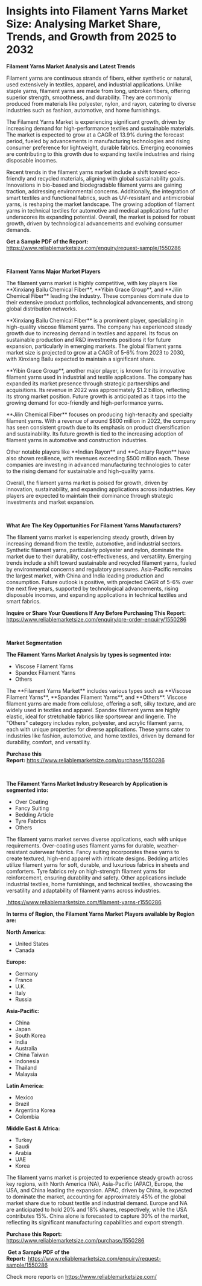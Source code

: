 <p><h1>Insights into Filament Yarns Market Size: Analysing Market Share, Trends, and Growth from 2025 to 2032</h1></p><p><strong>Filament Yarns Market Analysis and Latest Trends</strong></p>
<p><p>Filament yarns are continuous strands of fibers, either synthetic or natural, used extensively in textiles, apparel, and industrial applications. Unlike staple yarns, filament yarns are made from long, unbroken fibers, offering superior strength, smoothness, and durability. They are commonly produced from materials like polyester, nylon, and rayon, catering to diverse industries such as fashion, automotive, and home furnishings.</p><p>The Filament Yarns Market is experiencing significant growth, driven by increasing demand for high-performance textiles and sustainable materials. The market is expected to grow at a CAGR of 13.9% during the forecast period, fueled by advancements in manufacturing technologies and rising consumer preference for lightweight, durable fabrics. Emerging economies are contributing to this growth due to expanding textile industries and rising disposable incomes.</p><p>Recent trends in the filament yarns market include a shift toward eco-friendly and recycled materials, aligning with global sustainability goals. Innovations in bio-based and biodegradable filament yarns are gaining traction, addressing environmental concerns. Additionally, the integration of smart textiles and functional fabrics, such as UV-resistant and antimicrobial yarns, is reshaping the market landscape. The growing adoption of filament yarns in technical textiles for automotive and medical applications further underscores its expanding potential. Overall, the market is poised for robust growth, driven by technological advancements and evolving consumer demands.</p></p>
<p><strong>Get a Sample PDF of the Report:&nbsp;</strong> <a href="https://www.reliablemarketsize.com/enquiry/request-sample/1550286?utm_campaign=1939&utm_medium=2&utm_source=Github&utm_content=ia&utm_term=29012025&utm_id=filament-yarns">https://www.reliablemarketsize.com/enquiry/request-sample/1550286</a></p>
<p>&nbsp;</p>
<p><strong>Filament Yarns Major Market Players</strong></p>
<p><p>The filament yarns market is highly competitive, with key players like **Xinxiang Bailu Chemical Fiber**, **Yibin Grace Group**, and **Jilin Chemical Fiber** leading the industry. These companies dominate due to their extensive product portfolios, technological advancements, and strong global distribution networks.</p><p>**Xinxiang Bailu Chemical Fiber** is a prominent player, specializing in high-quality viscose filament yarns. The company has experienced steady growth due to increasing demand in textiles and apparel. Its focus on sustainable production and R&D investments positions it for future expansion, particularly in emerging markets. The global filament yarns market size is projected to grow at a CAGR of 5-6% from 2023 to 2030, with Xinxiang Bailu expected to maintain a significant share.</p><p>**Yibin Grace Group**, another major player, is known for its innovative filament yarns used in industrial and textile applications. The company has expanded its market presence through strategic partnerships and acquisitions. Its revenue in 2022 was approximately $1.2 billion, reflecting its strong market position. Future growth is anticipated as it taps into the growing demand for eco-friendly and high-performance yarns.</p><p>**Jilin Chemical Fiber** focuses on producing high-tenacity and specialty filament yarns. With a revenue of around $800 million in 2022, the company has seen consistent growth due to its emphasis on product diversification and sustainability. Its future growth is tied to the increasing adoption of filament yarns in automotive and construction industries.</p><p>Other notable players like **Indian Rayon** and **Century Rayon** have also shown resilience, with revenues exceeding $500 million each. These companies are investing in advanced manufacturing technologies to cater to the rising demand for sustainable and high-quality yarns.</p><p>Overall, the filament yarns market is poised for growth, driven by innovation, sustainability, and expanding applications across industries. Key players are expected to maintain their dominance through strategic investments and market expansion.</p></p>
<p>&nbsp;</p>
<p><strong>What Are The Key Opportunities For Filament Yarns Manufacturers?</strong></p>
<p><p>The filament yarns market is experiencing steady growth, driven by increasing demand from the textile, automotive, and industrial sectors. Synthetic filament yarns, particularly polyester and nylon, dominate the market due to their durability, cost-effectiveness, and versatility. Emerging trends include a shift toward sustainable and recycled filament yarns, fueled by environmental concerns and regulatory pressures. Asia-Pacific remains the largest market, with China and India leading production and consumption. Future outlook is positive, with projected CAGR of 5-6% over the next five years, supported by technological advancements, rising disposable incomes, and expanding applications in technical textiles and smart fabrics.</p></p>
<p><strong>Inquire or Share Your Questions If Any Before Purchasing This Report:</strong> <a href="https://www.reliablemarketsize.com/enquiry/pre-order-enquiry/1550286?utm_campaign=1939&utm_medium=2&utm_source=Github&utm_content=ia&utm_term=29012025&utm_id=filament-yarns">https://www.reliablemarketsize.com/enquiry/pre-order-enquiry/1550286</a></p>
<p>&nbsp;</p>
<p><strong>Market Segmentation</strong></p>
<p><strong>The Filament Yarns Market Analysis by types is segmented into:</strong></p>
<p><ul><li>Viscose Filament Yarns</li><li>Spandex Filament Yarns</li><li>Others</li></ul></p>
<p><p>The **Filament Yarns Market** includes various types such as **Viscose Filament Yarns**, **Spandex Filament Yarns**, and **Others**. Viscose filament yarns are made from cellulose, offering a soft, silky texture, and are widely used in textiles and apparel. Spandex filament yarns are highly elastic, ideal for stretchable fabrics like sportswear and lingerie. The "Others" category includes nylon, polyester, and acrylic filament yarns, each with unique properties for diverse applications. These yarns cater to industries like fashion, automotive, and home textiles, driven by demand for durability, comfort, and versatility.</p></p>
<p><strong>Purchase this Report:&nbsp;</strong><a href="https://www.reliablemarketsize.com/purchase/1550286?utm_campaign=1939&utm_medium=2&utm_source=Github&utm_content=ia&utm_term=29012025&utm_id=filament-yarns">https://www.reliablemarketsize.com/purchase/1550286</a></p>
<p>&nbsp;</p>
<p><strong>The Filament Yarns Market Industry Research by Application is segmented into:</strong></p>
<p><ul><li>Over Coating</li><li>Fancy Suiting</li><li>Bedding Article</li><li>Tyre Fabrics</li><li>Others</li></ul></p>
<p><p>The filament yarns market serves diverse applications, each with unique requirements. Over-coating uses filament yarns for durable, weather-resistant outerwear fabrics. Fancy suiting incorporates these yarns to create textured, high-end apparel with intricate designs. Bedding articles utilize filament yarns for soft, durable, and luxurious fabrics in sheets and comforters. Tyre fabrics rely on high-strength filament yarns for reinforcement, ensuring durability and safety. Other applications include industrial textiles, home furnishings, and technical textiles, showcasing the versatility and adaptability of filament yarns across industries.</p></p>
<p><a href="https://www.reliablemarketsize.com/filament-yarns-r1550286?utm_campaign=1939&utm_medium=2&utm_source=Github&utm_content=ia&utm_term=29012025&utm_id=filament-yarns">&nbsp;https://www.reliablemarketsize.com/filament-yarns-r1550286</a></p>
<p><strong>In terms of Region, the Filament Yarns Market Players available by Region are:</strong></p>
<p>
    <p> <strong> North America: </strong>
        <ul>
            <li>United States</li>
            <li>Canada</li>
        </ul>
        </p> 
    <p> <strong> Europe: </strong>
        <ul>
            <li>Germany</li>
            <li>France</li>
            <li>U.K.</li>
            <li>Italy</li>
            <li>Russia</li>
        </ul>
        </p> 
    <p> <strong> Asia-Pacific: </strong>
        <ul>
            <li>China</li>
            <li>Japan</li>
            <li>South Korea</li>
            <li>India</li>
            <li>Australia</li>
            <li>China Taiwan</li>
            <li>Indonesia</li>
            <li>Thailand</li>
            <li>Malaysia</li>
        </ul>
        </p> 
    <p> <strong> Latin America: </strong>
        <ul>
            <li>Mexico</li>
            <li>Brazil</li>
            <li>Argentina Korea</li>
            <li>Colombia</li>
        </ul>
        </p> 
    <p> <strong> Middle East & Africa: </strong>
        <ul>
            <li>Turkey</li>
            <li>Saudi</li>
            <li>Arabia</li>
            <li>UAE</li>
            <li>Korea</li>
        </ul>
    </p>
    </p>
<p><p>The filament yarns market is projected to experience steady growth across key regions, with North America (NA), Asia-Pacific (APAC), Europe, the USA, and China leading the expansion. APAC, driven by China, is expected to dominate the market, accounting for approximately 45% of the global market share due to robust textile and industrial demand. Europe and NA are anticipated to hold 20% and 18% shares, respectively, while the USA contributes 15%. China alone is forecasted to capture 30% of the market, reflecting its significant manufacturing capabilities and export strength.</p></p>
<p><strong>Purchase this Report: </strong><a href="https://www.reliablemarketsize.com/purchase/1550286?utm_campaign=1939&utm_medium=2&utm_source=Github&utm_content=ia&utm_term=29012025&utm_id=filament-yarns">https://www.reliablemarketsize.com/purchase/1550286</a></p>
<p>&nbsp;<strong>Get a Sample PDF of the Report:&nbsp;&nbsp;</strong><a href="https://www.reliablemarketsize.com/enquiry/request-sample/1550286?utm_campaign=1939&utm_medium=2&utm_source=Github&utm_content=ia&utm_term=29012025&utm_id=filament-yarns">https://www.reliablemarketsize.com/enquiry/request-sample/1550286</a></p>
<p><strong></strong></p>
<p>Check more reports on <a href="https://www.reliablemarketsize.com/?utm_campaign=1939&utm_medium=2&utm_source=Github&utm_content=ia&utm_term=29012025&utm_id=filament-yarns">https://www.reliablemarketsize.com/</a></p>